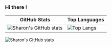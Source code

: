 ### Hi there !

| GitHub Stats | Top Languages |
| ------------ | ------------- |
| ![Sharon's GitHub stats](https://github-readme-stats.vercel.app/api?username=atienosonia&show_icons=true&theme=great-gatsby) | ![Top Langs](https://github-readme-stats.vercel.app/api/top-langs/?username=atienosonia&langs_count=8) |

![Sharon's GitHub stats](https://github-readme-stats.vercel.app/api?username=atienosonia&show_icons=true&theme=great-gatsby&count_private=true&include_all_commits=true&custom_title=Sharon's%20GitHub%20Stats&hide=stars,issues&hide_rank=true&hide_title=true&hide_border=true&hide_progress=true&hide=prs,contribs&show_icons=true&line_height=35&title_color=2c3e50&icon_color=2c3e50&text_color=2c3e50&bg_color=ffffff&hide_border=true&locale=en)




